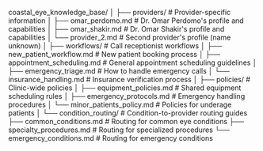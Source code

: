 coastal_eye_knowledge_base/
│
├── providers/                    # Provider-specific information
│   ├── omar_perdomo.md           # Dr. Omar Perdomo's profile and capabilities
│   ├── omar_shakir.md            # Dr. Omar Shakir's profile and capabilities
│   └── provider_2.md             # Second provider's profile (name unknown)
│
├── workflows/                    # Call receptionist workflows
│   ├── new_patient_workflow.md   # New patient booking process
│   ├── appointment_scheduling.md # General appointment scheduling guidelines
│   ├── emergency_triage.md       # How to handle emergency calls
│   └── insurance_handling.md     # Insurance verification process
│
├── policies/                     # Clinic-wide policies
│   ├── equipment_policies.md     # Shared equipment scheduling rules
│   ├── emergency_protocols.md    # Emergency handling procedures
│   └── minor_patients_policy.md  # Policies for underage patients
│
└── condition_routing/            # Condition-to-provider routing guides
    ├── common_conditions.md      # Routing for common eye conditions
    ├── specialty_procedures.md   # Routing for specialized procedures
    └── emergency_conditions.md   # Routing for emergency conditions